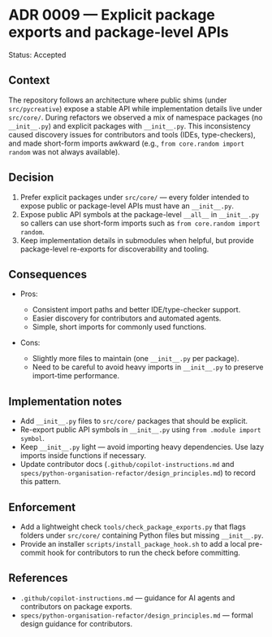 # ADR 0009 — Explicit package exports and package-level APIs

Status: Accepted

Context
-------
The repository follows an architecture where public shims (under
`src/pycreative`) expose a stable API while implementation details live
under `src/core/`. During refactors we observed a mix of namespace
packages (no `__init__.py`) and explicit packages with `__init__.py`.
This inconsistency caused discovery issues for contributors and tools
(IDEs, type-checkers), and made short-form imports awkward (e.g.,
`from core.random import random` was not always available).

Decision
--------
1. Prefer explicit packages under `src/core/` — every folder intended to
   expose public or package-level APIs must have an `__init__.py`.
2. Expose public API symbols at the package-level `__all__` in
   `__init__.py` so callers can use short-form imports such as
   `from core.random import random`.
3. Keep implementation details in submodules when helpful, but provide
   package-level re-exports for discoverability and tooling.

Consequences
------------
- Pros:
  - Consistent import paths and better IDE/type-checker support.
  - Easier discovery for contributors and automated agents.
  - Simple, short imports for commonly used functions.

- Cons:
  - Slightly more files to maintain (one `__init__.py` per package).
  - Need to be careful to avoid heavy imports in `__init__.py` to
    preserve import-time performance.

Implementation notes
--------------------
- Add `__init__.py` files to `src/core/` packages that should be explicit.
- Re-export public API symbols in `__init__.py` using `from .module import symbol`.
- Keep `__init__.py` light — avoid importing heavy dependencies. Use
  lazy imports inside functions if necessary.
- Update contributor docs (`.github/copilot-instructions.md` and
  `specs/python-organisation-refactor/design_principles.md`) to record
  this pattern.

Enforcement
-----------
- Add a lightweight check `tools/check_package_exports.py` that flags
  folders under `src/core/` containing Python files but missing `__init__.py`.
- Provide an installer `scripts/install_package_hook.sh` to add a local
  pre-commit hook for contributors to run the check before committing.

References
----------
- `.github/copilot-instructions.md` — guidance for AI agents and
  contributors on package exports.
- `specs/python-organisation-refactor/design_principles.md` — formal
  design guidance for contributors.
